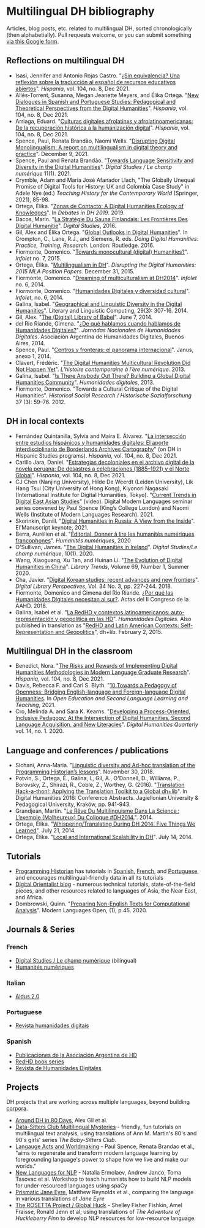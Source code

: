 # Multilingual DH bibliography
Articles, blog posts, etc. related to multilingual DH, sorted chronologically (then alphabetially). Pull requests welcome, or you can submit something [via this Google form](https://forms.gle/9rc6JFsvE1nrMhLG9).

## Reflections on multilingual DH
* Isasi, Jennifer and Antonio Rojas Castro. "[¿Sin equivalencia? Una reflexión sobre la traducción al español de recursos educativos abiertos](https://muse.jhu.edu/article/842253)". *Hispania*, vol. 104, no. 8, Dec 2021.
* Allés-Torrent, Susanna, Megan Jeanette Meyers, and Élika Ortega. "[New Dialogues in Spanish and Portuguese Studies: Pedagogical and Theoretical Perspectives from the Digital Humanities](https://muse.jhu.edu/article/842247)". *Hispania*, vol. 104, no. 8, Dec 2021.
* Arriaga, Eduard. "[Culturas digitales afrolatinxs y afrolatinoamericanas: De la recuperación histórica a la humanización digital](https://muse.jhu.edu/article/842248)". *Hispania*, vol. 104, no. 8, Dec 2021.
* Spence, Paul, Renata Brandão, Naomi Wells. "[Disrupting Digital Monolingualism: A report on multilingualism in digital theory and practice](https://zenodo.org/record/5743283#.Ydi7zxPMLt0)". December 9, 2021.
* Spence, Paul and Renata Brandão. "[Towards Language Sensitivity and Diversity in the Digital Humanities](https://www.digitalstudies.org/article/id/8098/)". *Digital Studies / Le champ numérique* 11(1). 2021.
* Crymble, Adam and Maria José Afanador Llach, "The Globally Unequal Promise of Digital Tools for History: UK and Colombia Case Study" in Adele Nye (ed.) *Teaching History for the Contemporary World* (Springer, 2021), 85-98.
* Ortega, Élika. "[Zonas de Contacto: A Digital Humanities Ecology of Knowledges](https://dhdebates.gc.cuny.edu/read/untitled-f2acf72c-a469-49d8-be35-67f9ac1e3a60/section/aeee46e3-dddc-4668-a1b3-c8983ba4d70a#ch15)". In *Debates in DH 2019*. 2019.
* Dacos, Marin. "[La Stratégie Du Sauna Finlandais: Les Frontières Des Digital Humanitie](http://www.digitalstudies.org/articles/10.16995/dscn.41)". *Digital Studies*, 2016.
* Gil, Alex and Élika Ortega. "[Global Outlooks in Digital Humanities](https://www.dropbox.com/s/np0qv8exfrwluvb/DoingDigitalHumanitiesGODHchapter.pdf?dl=0)". In Crompton, C., Lane, R.J., and Siemens, R. eds. *Doing Digital Humanities: Practice, Training, Research*. London: Routledge. 2016.
* Fiormonte, Domenico. "[Towards monocultural (digital) Humanities?](https://infolet.it/2015/07/12/monocultural-humanities/)". *Infolet* no. 7, 2015.
* Ortega, Élika. "[Multilingualism in DH](http://www.disruptingdh.com/multilingualism-in-dh/)". *Disrupting the Digital Humanities: 2015 MLA Position Papers*. December 31, 2015.
* Fiormonte, Domenico. "[Dreaming of multiculturalism at DH2014](https://infolet.it/2014/07/07/dreaming-of-multiculturalism-at-dh2014/)". *Infolet* no. 6, 2014.
* Fiormonte, Domenico. "[Humanidades Digitales y diversidad cultural](https://infolet.it/2014/02/01/humanidades-digitales-y-diversidad-cultural/)". *Infolet*, no. 6, 2014.
* Galina, Isabel. "[Geographical and Linguistic Diversity in the Digital Humanities](https://doi.org/10.1093/llc/fqu005)". Literary and Linguistic Computing, 29(3): 307-16. 2014.
* Gil, Alex. "[The (Digital) Library of Babel](https://www.elotroalex.com/digital-library-babel/)". June 7, 2014.
* del Rio Riande, Gimena. "[¿De qué hablamos cuando hablamos de Humanidades Digitales?](https://www.aacademica.org/jornadasaahd/3)". *Jornadas Nacionales de Humanidades Digitales*. Asociación Argentina de Humanidades Digitales, Buenos Aires, 2014.
* Spence, Paul. "[Centros y fronteras: el panorama internacional](https://www.janusdigital.es/anexos/contribucion.htm?id=6)". Janus, anexo 1, 2014.
* Clavert, Frédéric. "[The Digital Humanities Multicultural Revolution Did Not Happen Yet](https://histnum.hypotheses.org/1546)". *L’histoire contemporaine à l’ère numérique*. 2013.
* Galina, Isabel. "[Is There Anybody Out There? Building a Global Digital Humanities Community](http://humanidadesdigitales.net/blog/2013/07/19/is-there-anybody-out-there-building-a-global-digital-humanities-community)". *Humanidades digitales*, 2013.
* Fiormonte, Domenico. "Towards a Cultural Critique of the Digital Humanities". *Historical Social Research / Historische Sozialforschung* 37 (3): 59–76. 2012.

## DH in local contexts
* Fernández Quintanilla, Sylvia and Maira E. Álvarez. "[La intersección entre estudios hispánicos y humanidades digitales: El aporte interdisciplinario de Borderlands Archives Cartography](https://muse.jhu.edu/article/842252)" (on DH in Hispanic Studies programs). *Hispania*, vol. 104, no. 8, Dec 2021.
* Carillo Jara, Daniel. "[Estrategias decoloniales en el archivo digital de la novela peruana: De desastres a celebraciones (1885–1921) y el Norte Global](https://muse.jhu.edu/article/842251)". *Hispania*, vol. 104, no. 8, Dec 2021.
* CJ Chen (Nanjing University), Hilde De Weerdt (Leiden University), Lik Hang Tsui (City University of Hong Kong), Kiyonori Nagasaki (International Institute for Digital Humanities, Tokyo). "[Current Trends in Digital East Asian Studies](https://www.youtube.com/watch?v=51D3C-3XHZQ&ab_channel=DigitalModernLanguages)" (video). Digital Modern Languages seminar series convened by Paul Spence (King’s College London) and Naomi Wells (Institute of Modern Languages Research).  2021.
* Skorinkin, Daniil. "[Digital Humanities in Russia: A View from the Inside](https://danilsko.github.io/slides/elmanuscript21/elmanuscript_keynote#/)". El'Manuscript keynote, 2021.
* Berra, Aurélien et al. "[Éditorial. Donner à lire les humanités numériques francophones](https://journals.openedition.org/revuehn/507)". *Humanités numériques*, 2020
* O'Sullivan, James. "[The Digital Humanities in Ireland](http://doi.org/10.16995/dscn.374)". *Digital Studies/Le champ numérique*, 10(1). 2020.
* Wang, Xiaoguang, Xu Tan, and Huinan Li. "[The Evolution of Digital Humanities in China](https://muse.jhu.edu/article/774337)". *Library Trends*, Volume 69, Number 1, Summer 2020.
* Cha, Javier. "[Digital Korean studies: recent advances and new frontiers](https://doi.org/10.1108/DLP-04-2018-0013)". *Digital Library Perspectives*, Vol. 34 No. 3, pp. 227-244. 2018.
* Fiormonte, Domenico and Gimena del Rio Riande. [¿Por qué las Humanidades Digitales necesitan al sur?](https://www.aacademica.org/gimena.delrio.riande/147). Actas del II Congreso de la AAHD. 2018.
* Galina, Isabel et al. "[La RedHD y contextos latinoamericanos: auto-representación y geopolítica en las HD](http://humanidadesdigitales.net/blog/2015/02/02/la-redhd-y-contextos-latinoamericanos-auto-representacion-y-geopolitica-en-las-hd/)". *Humanidades Digitales*. Also published in translation as "[RedHD and Latin American Contexts: Self-Representation and Geopolitics](https://acrl.ala.org/dh/2015/02/02/redhd-and-latin-american-contexts-self-representation-and-geopolitics-in-dh/)", dh+lib. February 2, 2015.


## Multilingual DH in the classroom
* Benedict, Nora. "[The Risks and Rewards of Implementing Digital Humanities Methodologies in Modern Language Graduate Research](https://muse.jhu.edu/article/842250)". *Hispania*, vol. 104, no. 8, Dec 2021.
* Davis, Rebecca F.  and Carl S. Blyth. "[10 Towards a Pedagogy of Openness: Bridging English-language and Foreign-language Digital Humanities](https://doi.org/10.21832/9781800411005-012). In *Open Education and Second Language Learning and Teaching*, 2021.
* Cro, Melinda A. and Sara K. Kearns. "[Developing a Process-Oriented, Inclusive Pedagogy: At the Intersection of Digital Humanities, Second Language Acquisition, and New Literacies](http://www.digitalhumanities.org/dhq/vol/14/1/000443/000443.html)". *Digital Humanities Quarterly* vol. 14, no. 1. 2020.


## Language and conferences / publications
* Sichani, Anna-Maria. "[Linguistic diversity and Ad-hoc translation of the Programming Historian’s lessons](https://programminghistorian.org/posts/ad-hoc-translation)". November 30, 2018.
* Potvin, S., Ortega, É., Galina, I., Gil, A., O'Donnell, D., Williams, P., Borovsky, Z., Shirazi, R., Coble, Z., Worthey, G. (2016). "[Translation Hack-a-thon!: Applying the Translation Toolkit to a Global dh+lib](https://dh2016.adho.org/abstracts/344)". In Digital Humanities 2016: Conference Abstracts. Jagiellonian University & Pedagogical University, Kraków, pp. 941-943.
* Grandjean, Martin. "[Le Rêve Du Multilinguisme Dans La Science : L’exemple (Malheureux) Du Colloque #DH2014.](http://www.martingrandjean.ch/multilinguisme-dans-la-science-dh2014/)". 2014.
* Ortega, Élika. "[Whispering/Translating During DH 2014: Five Things We Learned](https://elikaortegadotnet.wordpress.com/2014/07/21/dhwhisperer/)". July 21, 2014.
* Ortega, Élika. "[Local and International Scalability in DH](https://web.archive.org/web/20140714103841/http://lectoresdeficcion.blogs.cultureplex.ca/2014/07/02/scalability/)". July 14, 2014.

## Tutorials
* [Programming Historian](https://programminghistorian.org/) has tutorials in [Spanish](https://programminghistorian.org/es/), [French](https://programminghistorian.org/fr/), and [Portuguese](https://programminghistorian.org/pt/), and encourages multilingual-friendly data in all its tutorials
* [Digital Orientalist blog](https://digitalorientalist.com/) - numerous technical tutorials, state-of-the-field pieces, and other resources related to languages of Asia, the Near East, and Africa.
* Dombrowski, Quinn. "[Preparing Non-English Texts for Computational Analysis](https://www.modernlanguagesopen.org/articles/10.3828/mlo.v0i0.294/)". Modern Languages Open, (1), p.45. 2020.

## Journals & Series

### French
* [Digital Studies / Le champ numérique](https://www.digitalstudies.org/) (bilingual)
* [Humanités numériques](https://journals.openedition.org/revuehn/)

### Italian
* [Aldus 2.0](https://aldus20.bembus.org/it/home)

### Portuguese
* [Revista humanidades digitais](https://revistas.uminho.pt/index.php/h2d)

### Spanish
* [Publicaciones de la Asociación Argentina de HD](https://www.aacademica.org/noviembrehd/tabs/proceedings)
* [RedHD book series](http://humanidadesdigitales.net/recursos/)
* [Revista de Humanidades Digitales](http://revistas.uned.es/index.php/RHD/index)

## Projects
DH projects that are working across multiple languages, beyond building [corpora](https://github.com/multilingual-dh/multilingual-corpora). 

* [Around DH in 80 Days](https://arounddh.elotroalex.com/), Alex Gil et al.
* [Data-Sitters Club Multilingual Mysteries](https://datasittersclub.github.io/site/books#multilingual-mysteries) - friendly, fun tutorials on multilingual text analysis, using translations of Ann M. Martin's 80's and 90's girls' series *The Baby-Sitters Club*.
* [Langauge Acts and Worldmaking](https://languageacts.org/) - Paul Spence, Renata Brandao et al., "aims to regenerate and transform modern language learning by foregrounding language's power to shape how we live and make our worlds."
* [New Languages for NLP](https://newnlp.princeton.edu/) - Natalia Ermolaev, Andrew Janco, Toma Tasovac et al. Workshop to teach humanists how to build NLP models for under-resourced languages using spaCy
* [Prismatic Jane Eyre](https://prismaticjaneeyre.org/), Matthew Reynolds et al., comparing the language in various translations of *Jane Eyre*
* [The ROSETTA Project / Global Huck](https://rosetta.univ-lille.fr/worldmap/index.html) - Shelley Fisher Fishkin, Amel Fraisse, Ronald Jenn et al; using translations of *The Adventure of Huckleberry Finn* to develop NLP resources for low-resource language.
